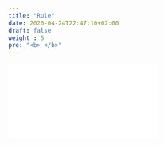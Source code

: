 ```yaml
---
title: "Rule"
date: 2020-04-24T22:47:10+02:00
draft: false
weight : 5
pre: "<b> </b>"
---
```


![Script Callout](./static/p1.pdf)
